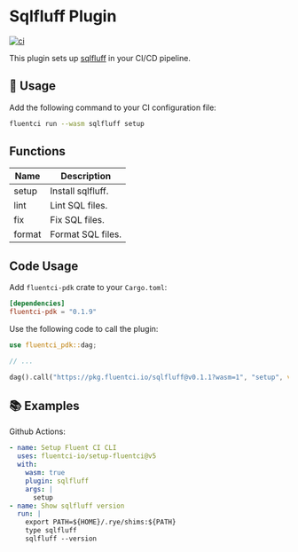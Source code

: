# Sqlfluff Plugin

[![ci](https://github.com/fluentci-io/sqlfluff-plugin/actions/workflows/ci.yml/badge.svg)](https://github.com/fluentci-io/sqlfluff-plugin/actions/workflows/ci.yml)

This plugin sets up [sqlfluff](https://www.sqlfluff.com/) in your CI/CD pipeline.

## 🚀 Usage

Add the following command to your CI configuration file:

```bash
fluentci run --wasm sqlfluff setup
```

## Functions

| Name   | Description              |
| ------ | ------------------------ |
| setup  | Install sqlfluff.        |
| lint   | Lint SQL files.          |
| fix    | Fix SQL files.           |
| format | Format SQL files.        |

## Code Usage

Add `fluentci-pdk` crate to your `Cargo.toml`:

```toml
[dependencies]
fluentci-pdk = "0.1.9"
```

Use the following code to call the plugin:

```rust
use fluentci_pdk::dag;

// ...

dag().call("https://pkg.fluentci.io/sqlfluff@v0.1.1?wasm=1", "setup", vec!["latest"])?;
```

## 📚 Examples

Github Actions:

```yaml
- name: Setup Fluent CI CLI
  uses: fluentci-io/setup-fluentci@v5
  with:
    wasm: true
    plugin: sqlfluff
    args: |
      setup
- name: Show sqlfluff version
  run: |
    export PATH=${HOME}/.rye/shims:${PATH} 
    type sqlfluff
    sqlfluff --version
```

